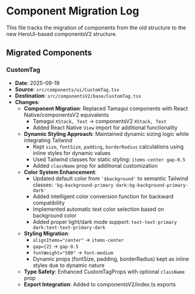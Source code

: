 # Component Migration Log

This file tracks the migration of components from the old structure to the new HeroUI-based componentsV2 structure.

## Migrated Components

### CustomTag
- **Date**: 2025-09-19
- **Source**: `src/components/ui/CustomTag.tsx`
- **Destination**: `src/componentsV2/base/CustomTag.tsx`
- **Changes**:
  - **Component Migration**: Replaced Tamagui components with React Native/componentsV2 equivalents
    - Tamagui `XStack, Text` → componentsV2 `XStack, Text`
    - Added React Native `View` import for additional functionality
  - **Dynamic Styling Approach**: Maintained dynamic sizing logic while integrating Tailwind
    - Kept `size`, `fontSize`, `padding`, `borderRadius` calculations using inline styles for dynamic values
    - Used Tailwind classes for static styling: `items-center gap-0.5`
    - Added `className` prop for additional customization
  - **Color System Enhancement**:
    - Updated default color from `'$background'` to semantic Tailwind classes: `'bg-background-primary dark:bg-background-primary-dark'`
    - Added intelligent color conversion function for backward compatibility
    - Implemented automatic text color selection based on background color
    - Added proper light/dark mode support: `text-text-primary dark:text-text-primary-dark`
  - **Styling Migration**:
    - `alignItems="center"` → `items-center`
    - `gap={2}` → `gap-0.5`
    - `fontWeight="500"` → `font-medium`
    - Dynamic props (fontSize, padding, borderRadius) kept as inline styles due to dynamic nature
  - **Type Safety**: Enhanced CustomTagProps with optional `className` prop
  - **Export Integration**: Added to componentsV2/index.ts exports